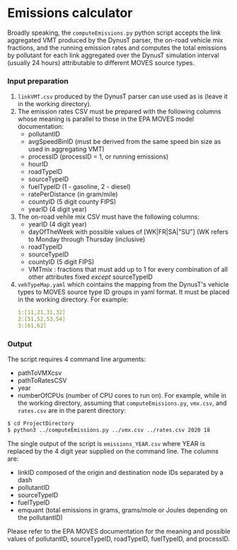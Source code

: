 # Emissions calculator

Broadly speaking, the `computeEmissions.py` python script accepts the
link aggregated VMT produced by the DynusT parser, the on-road vehicle
mix fractions, and the running emission rates and computes the total
emissions by pollutant for each link aggregated over the DynusT
simulation interval (usually 24 hours) attributable to different MOVES
source types.

### Input preparation

1. `linkVMT.csv` produced by the DynusT parser can use used as is
   (leave it in the working directory).
2. The emission rates CSV must be prepared with the following columns
   whose meaning is parallel to those in the EPA MOVES model
   documentation:
   - pollutantID
   - avgSpeedBinID (must be derived from the same speed bin size as
     used in aggregating VMT)
   - processID (processID = 1, or running emissions)
   - hourID
   - roadTypeID
   - sourceTypeID
   - fuelTypeID (1 - gasoline, 2 - diesel)
   - ratePerDistance (in gram/mile)
   - countyID (5 digit county FIPS)
   - yearID (4 digit year)
3. The on-road vehile mix CSV must have the following columns:
   - yearID (4 digit year)
   - dayOfTheWeek with possible values of [WK|FR|SA|"SU"] (WK refers
     to Monday through Thursday (inclusive)
   - roadTypeID
   - sourceTypeID
   - countyID (5 digit FIPS)
   - VMTmix : fractions that must add up to 1 for every combination of
     all other attributes fixed *except* sourceTypeID
4. `vehTypeMap.yaml` which cointains the mapping from the DynusT's
   vehicle types to MOVES source type ID groups in yaml format.  It
   must be placed in the working directory.  For example:
	```yaml
	1:[11,21,31,32]
	2:[51,52,53,54]
	3:[61,62]
	```

### Output

The script requires 4 command line arguments:
- pathToVMXcsv
- pathToRatesCSV
- year
- numberOfCPUs (number of CPU cores to run on).  For example, while in
the working directory, assuming that `computeEmissions.py`, `vmx.csv`,
and `rates.csv` are in the parent directory:
```bash
$ cd ProjectDirectory
$ python3 ../computeEmissions.py ../vmx.csv ../rates.csv 2020 18
```
The single output of the script is `emissions_YEAR.csv` where YEAR is
replaced by the 4 digit year supplied on the command line.  The
columns are:
- linkID composed of the origin and destination node IDs separated by
  a dash
- pollutantID 
- sourceTypeID
- fuelTypeID
- emquant (total emissions in grams, grams/mole or Joules depending on
  the pollutantID)
  
Please refer to the EPA MOVES documentation for the meaning and
possible values of pollutantID, sourceTypeID, roadTypeID, fuelTypeID,
and processID.
